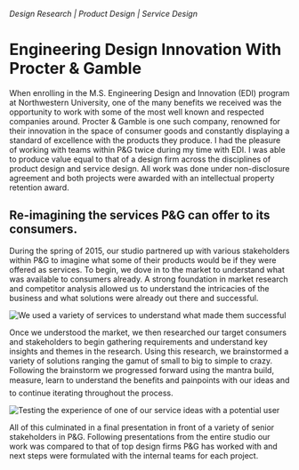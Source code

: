 _Design Research | Product Design | Service Design_
# Engineering Design Innovation With Procter & Gamble

When enrolling in the M.S. Engineering Design and Innovation (EDI) program at Northwestern University, one of the many benefits  we received was the opportunity to work with some of the most well known and respected companies around. Procter & Gamble is one such company, renowned for their innovation in the space of consumer goods and constantly displaying a standard of excellence with the products they produce. I had the pleasure of working with teams within P&G twice during my time with EDI. I was able to produce value equal to that of a design firm across the disciplines of product design and service design. All work was done under non-disclosure agreement and both projects were awarded with an intellectual property retention award.

## Re-imagining the services P&G can offer to its consumers.

During the spring of 2015, our studio partnered up with various stakeholders within P&G to imagine what some of their products would be if they were offered as services. To begin, we dove in to the market to understand what was available to consumers already. A strong foundation in market research and competitor analysis allowed us to understand the intricacies of the business and what solutions were already out there and successful.

![We used a variety of services to understand what made them successful](https://firebasestorage.googleapis.com/v0/b/brianlichliter-2018.appspot.com/o/P%26G%2Fp%26g1.png?alt=media&token=fc7612c8-85a2-4093-8ee8-07fd1e608ec5)

Once we understood the market, we then researched our target consumers and stakeholders to begin gathering requirements and understand key insights and themes in the research. Using this research, we brainstormed a variety of solutions ranging the gamut of small to big to simple to crazy. Following the brainstorm we progressed forward using the mantra build, measure, learn to understand the benefits and painpoints with our ideas and to continue iterating throughout the process.

![Testing the experience of one of our service ideas with a potential user](https://firebasestorage.googleapis.com/v0/b/brianlichliter-2018.appspot.com/o/P%26G%2Fp%26g2.png?alt=media&token=aa21eef9-91b6-46bb-b207-a2e7f921e877)

All of this culminated in a final presentation in front of a variety of senior stakeholders in P&G. Following presentations from the entire studio our work was compared to that of top design firms P&G has worked with and next steps were formulated with the internal teams for each project.